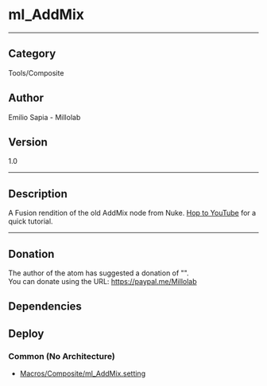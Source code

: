 # ml_AddMix
___

## Category
Tools/Composite

## Author
Emilio Sapia - Millolab

## Version
1.0

___

## Description
<p> A Fusion rendition of the old AddMix node from Nuke. <a href="https://youtu.be/jl1bvoilkP4">Hop to YouTube</a> for a quick tutorial.</p>

___

## Donation
The author of the atom has suggested a donation of "".  
You can donate using the URL: <a href="https://paypal.me/Millolab" class="button">https://paypal.me/Millolab</a>
## Dependencies

## Deploy

### Common (No Architecture)

<ul>
<li><a href="https://gitlab.com/WeSuckLess/Reactor/-/blob/master/Atoms/com.Millolab.ml_AddMix/Macros/Composite/ml_AddMix.setting?ref_type=heads">Macros/Composite/ml_AddMix.setting</a></li>
</ul>
